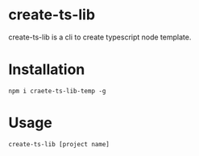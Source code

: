 # create-ts-lib
create-ts-lib is a cli to create typescript node template.
# Installation
``
npm i craete-ts-lib-temp -g
``
# Usage
``
create-ts-lib [project name]
``
